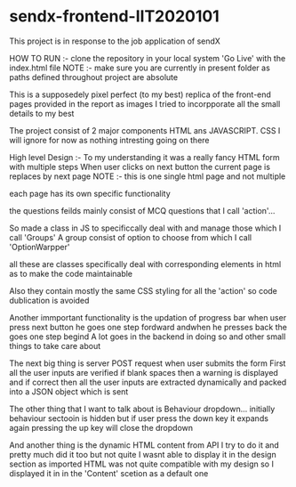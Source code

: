 # sendx-frontend-IIT2020101

This project is in response to the job application of sendX


HOW TO RUN :-
clone the repository in your local system
'Go Live' with the index.html file
NOTE :- make sure you are currently in present folder as paths defined throughout project are absolute



This is a supposedely pixel perfect (to my best) replica of the front-end pages provided in the report as images
I tried to incorpporate all the small details to my best

The project consist of 2 major components HTML ans JAVASCRIPT.
CSS I will ignore for now as nothing intresting going on there


High level Design :-
To my understanding it was a really fancy HTML form with multiple steps
When user clicks on next button the current page is replaces by next page
NOTE :- this is one single html page and not multiple

each page has its own specific functionality

the questions feilds mainly consist of MCQ questions
that I call 'action'...

So made a class in JS to specificcally deal with and manage those which I call 'Groups'
A group consist of option to choose from which I call 'OptionWarpper'

all these are classes specifically deal with corresponding elements in html as to make the code maintainable

Also they contain mostly the same CSS styling for all the 'action' so code dublication is avoided



Another immportant functionality is the updation of progress bar
when user press next button he goes one step fordward
andwhen he presses back the goes one step begind
A lot goes in the backend in doing so and other small things to take care about



The next big thing is server POST request when user submits the form
First all the user inputs are verified if blank spaces then a warning is displayed and
if correct then all the user inputs are extracted dynamically and packed into a JSON object which is sent



The other thing that I want to talk about is Behaviour dropdown...
initially behaviour sectooin is hidden but if user press the down key it expands
again pressing the up key will close the dropdown


And another thing is the dynamic HTML content from API
I try to do it and pretty much did it too but not quite
I wasnt able to display it in the design section as imported HTML was not quite compatible with my design
so I displayed it in  in the 'Content' scetion as a default one
